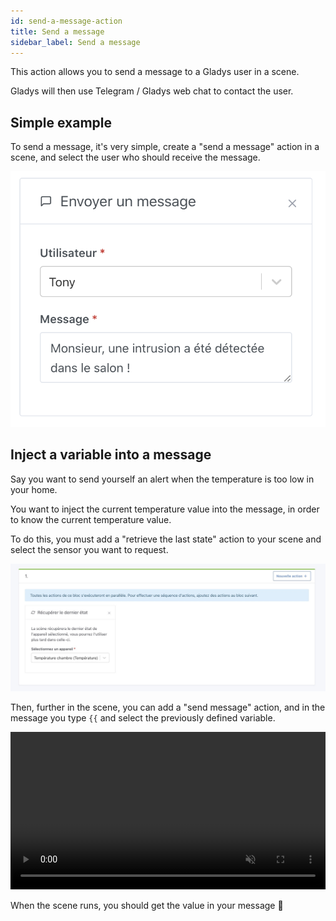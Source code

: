 ```yaml
---
id: send-a-message-action
title: Send a message
sidebar_label: Send a message
---
```


This action allows you to send a message to a Gladys user in a scene.

Gladys will then use Telegram / Gladys web chat to contact the user.

## Simple example

To send a message, it's very simple, create a "send a message" action in a scene, and select the user who should receive the message.

![Send message](../../static/img/docs/en/scenes/send-a-message-action/send-a-message.png)

## Inject a variable into a message

Say you want to send yourself an alert when the temperature is too low in your home.

You want to inject the current temperature value into the message, in order to know the current temperature value.

To do this, you must add a "retrieve the last state" action to your scene and select the sensor you want to request.

![Get sensor value](../../static/img/docs/en/scenes/send-a-message-action/get-device-value.jpg)

Then, further in the scene, you can add a "send message" action, and in the message you type `{{` and select the previously defined variable.

<div class="videoContainer">
<video  width="100%" controls autoplay loop muted>
<source src="/img/docs/en/scenes/send-a-message-action/inject-variable-demo.mp4" type="video/mp4" />
  Your browser does not support the video tag.
</video>
</div>

When the scene runs, you should get the value in your message 🥳
